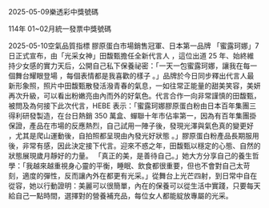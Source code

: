 
2025-05-09樂透彩中獎號碼

                                
114年 01~02月統一發票中獎號碼
                             
2025-05-10空氣品質指標
                              膠原蛋白市場銷售冠軍、日本第一品牌 「蜜露珂娜」7日正式宣布，由「光采女神」田馥甄擔任全新代言人 ，這位出道 25 年、始終維持少女感的實力天后，公開自己私下保養祕密：「一天一包蜜露珂娜，讓我在每一個舞台耀眼登場 ，每個表情都是我喜歡的樣子 。」品牌於今日同步釋出代言人最新形象照，照片中田馥甄散發活潑青春的氣息，一如往常正能量的甜美笑容，美妍再次升級，可以看出粉嫩亮由內而外的好氣色。代言合作一向非常謹慎的田馥甄，被問及為何接下此次代言，HEBE 表示：「蜜露珂娜膠原蛋白粉由日本百年集團三得利研發製造，在台日熱銷 350 萬盒、蟬聯十年市佔率第一，因為有百年集團掛保證，產品在市場的反應熱烈，自己試用一陣子後，發現光澤與氣色真的變更好 ，尤其是爬山運動後，自拍照都呈現由內發光好狀態 。」膠原蛋白粉產品⾧期服用後，非常有感，因此決定接下代言。迎來不惑之年，田馥甄以穩定的心態、自然的狀態展現歲月靜好的力量。 「真正的美，是善待自己。」她大方分享自己的養生哲學：「我越來越重視身心靈的平衡，睡眠、飲食都很重要，但也不會對自己太苛刻，適度的彈性，反而讓內外在都更有光采。」從舞台上光芒四射，到日常中自在從容，她以行動證明：美麗可以很簡單，內在的保養可以從生活中實踐，只要每天給自己一點時間，選擇對的營養補充品，每位女人都能綻放專屬的光采。